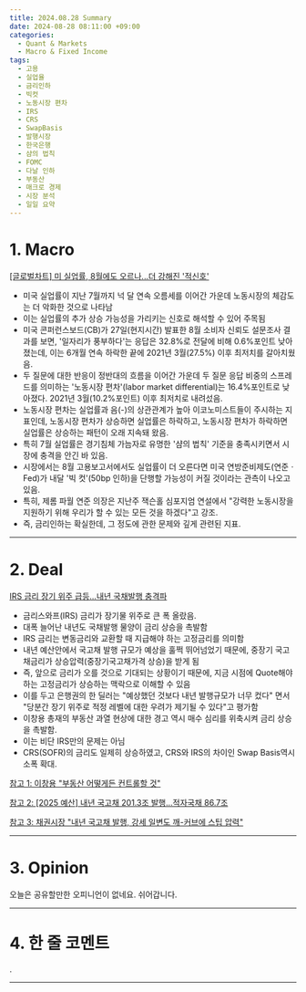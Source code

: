 ```yaml
---
title: 2024.08.28 Summary
date: 2024-08-28 08:11:00 +09:00
categories:
  - Quant & Markets
  - Macro & Fixed Income
tags:
  - 고용
  - 실업율
  - 금리인하
  - 빅컷
  - 노동시장 편차
  - IRS
  - CRS
  - SwapBasis
  - 발행시장
  - 한국은행
  - 샴의 법칙
  - FOMC
  - 다날 인하
  - 부동산
  - 매크로 경제
  - 시장 분석
  - 일일 요약
---
```


# 1. Macro

[[글로벌차트] 미 실업률, 8월에도 오르나...더 강해진 '적신호'](https://news.einfomax.co.kr/news/articleView.html?idxno=4322849)

- 미국 실업률이 지난 7월까지 넉 달 연속 오름세를 이어간 가운데 노동시장의 체감도는 더 악화한 것으로 나타남
- 이는 실업률의 추가 상승 가능성을 가리키는 신호로 해석할 수 있어 주목됨
- 미국 콘퍼런스보드(CB)가 27일(현지시간) 발표한 8월 소비자 신뢰도 설문조사 결과를 보면, '일자리가 풍부하다'는 응답은 32.8%로 전달에 비해 0.6%포인트 낮아졌는데, 이는 6개월 연속 하락한 끝에 2021년 3월(27.5%) 이후 최저치를 갈아치웠음.
- 두 질문에 대한 반응이 정반대의 흐름을 이어간 가운데 두 질문 응답 비중의 스프레드를 의미하는 '노동시장 편차'(labor market differential)는 16.4%포인트로 낮아졌다. 2021년 3월(10.2%포인트) 이후 최저치로 내려섰음.
- 노동시장 편차는 실업률과 음(-)의 상관관계가 높아 이코노미스트들이 주시하는 지표인데, 노동시장 편차가 상승하면 실업률은 하락하고, 노동시장 편차가 하락하면 실업률은 상승하는 패턴이 오래 지속돼 왔음.
- 특히 7월 실업률은 경기침체 가늠자로 유명한 '샴의 법칙' 기준을 충족시키면서 시장에 충격을 안긴 바 있음.
- 시장에서는 8월 고용보고서에서도 실업률이 더 오른다면 미국 연방준비제도(연준ㆍFed)가 내달 '빅 컷'(50bp 인하)을 단행할 가능성이 커질 것이라는 관측이 나오고 있음. 
- 특히, 제롬 파월 연준 의장은 지난주 잭슨홀 심포지엄 연설에서 "강력한 노동시장을 지원하기 위해 우리가 할 수 있는 모든 것을 하겠다"고 강조.
- 즉, 금리인하는 확실한데, 그 정도에 관한 문제와 깊게 관련된 지표.

---

# 2. Deal

[IRS 금리 장기 위주 급등...내년 국채발행 충격파](https://news.einfomax.co.kr/news/articleView.html?idxno=4322834)

- 금리스와프(IRS) 금리가 장기물 위주로 큰 폭 올랐음.
- 대폭 늘어난 내년도 국채발행 물양이 금리 상승을 촉발함
- IRS 금리는 변동금리와 교환할 때 지급해야 하는 고정금리를 의미함
- 내년 예산안에서 국고채 발행 규모가 예상을 훌쩍 뛰어넘었기 때문에, 중장기 국고채금리가 상승압력(중장기국고채가격 상승)을 받게 됨
- 즉, 앞으로 금리가 오를 것으로 기대되는 상황이기 때문에, 지금 시점에 Quote해야하는 고정금리가 상승하는 맥락으로 이해할 수 있음
- 이를 두고 은행권의 한 딜러는 "예상했던 것보다 내년 발행규모가 너무 컸다" 면서 "당분간 장기 위주로 적정 레벨에 대한 우려가 제기될 수 있다"고 평가함
- 이창용 총재의 부동산 과열 현상에 대한 경고 역시 매수 심리를 위축시켜 금리 상승을 촉발함.
- 이는 비단 IRS만의 문제는 아님
- CRS(SOFR)의 금리도 일제히 상승하였고, CRS와 IRS의 차이인 Swap Basis역시 소폭 확대.

[참고 1: 이창용 "부동산 어떻게든 컨트롤할 것"](https://news.einfomax.co.kr/news/articleView.html?idxno=4322836)

[참고 2: [2025 예산] 내년 국고채 201.3조 발행...적자국채 86.7조](https://news.einfomax.co.kr/news/articleView.html?idxno=4322729)

[참고 3: 채권시장 "내년 국고채 발행, 강세 일변도 깨-커브에 스팁 압력"](https://news.einfomax.co.kr/news/articleView.html?idxno=4322788)

---

# 3. Opinion

오늘은 공유할만한 오피니언이 없네요. 쉬어갑니다.

---

# 4. 한 줄 코멘트

.

---